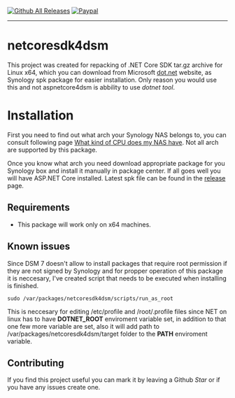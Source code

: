[![Github All Releases](https://img.shields.io/github/downloads/seba76/netcoresdk4dsm/total.svg)](https://github.com/seba76/netcoresdk4dsm)
[![Paypal](https://img.shields.io/badge/paypal-donate-yellow.svg)](https://paypal.me/seba76/)
___

# netcoresdk4dsm

This project was created for repacking of .NET Core SDK tar.gz archive for Linux x64, which you can download from Microsoft [dot.net](https://dot.net) website, as Synology spk package for easier installation. Only reason you would use this and not aspnetcore4dsm is abbility to use *dotnet tool*.

# Installation
First you need to find out what arch your Synology NAS belongs to, you can consult following page [What kind of CPU does my NAS have](https://www.synology.com/en-global/knowledgebase/DSM/tutorial/Compatibility_Peripherals/What_kind_of_CPU_does_my_NAS_have). Not all arch are supported by this package.

Once you know what arch you need download appropriate package for you Synology box and install it manually in package center. If all goes well you will have ASP.NET Core installed. 
Latest spk file can be found in the [release](https://github.com/seba76/netcoresdk4dsm/releases) page.

## Requirements
- This package will work only on x64 machines.

## Known issues
Since DSM 7 doesn't allow to install packages that require root permission if they are not signed by Synology and for propper operation of this package it is neccesary, I've created script that needs to be executed when installing is finished.
```
sudo /var/packages/netcoresdk4dsm/scripts/run_as_root
```
This is neccesary for editing /etc/profile and /root/.profile files since NET on linux has to have **DOTNET_ROOT** enviroment variable set, in addition to that one few more variable are set, also it will add path to /var/packages/netcoresdk4dsm/target folder to the **PATH** enviroment variable.

## Contributing

If you find this project useful you can mark it by leaving a Github *Star* or if you have any issues create one.

